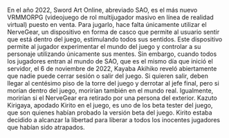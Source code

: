 
En el año 2022, Sword Art Online, abreviado SAO, es el más nuevo VRMMORPG (videojuego de rol multijugador masivo en línea de realidad virtual) puesto en venta. Para jugarlo, hace falta únicamente utilizar el NerveGear, un dispositivo en forma de casco que permite al usuario sentir que está dentro del juego, estimulando todos sus sentidos.
Este dispositivo permite al jugador experimentar el mundo del juego y controlar a su personaje utilizando únicamente sus mentes. Sin embargo, cuando todos los jugadores entran al mundo de SAO, que es el mismo día que inició el servidor, el 6 de noviembre de 2022, Kayaba Akihiko reveló abiertamente que nadie puede cerrar sesión o salir del juego. Si quieren salir, deben llegar al centésimo piso de la torre del juego y derrotar al jefe final, pero si morían dentro del juego, morirían también en el mundo real. Igualmente, morirían si el NerveGear era retirado por una persona del exterior.
Kazuto Kirigaya, apodado Kirito en el juego, es uno de los beta tester del juego, que son quienes habían probado la versión beta del juego. Kirito estaba decidido a alcanzar la libertad para liberar a todos los inocentes jugadores que habían sido atrapados.